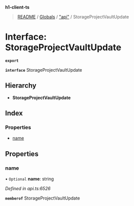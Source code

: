 **h1-client-ts**

> [README](../README.md) / [Globals](../globals.md) / ["api"](../modules/_api_.md) / StorageProjectVaultUpdate

# Interface: StorageProjectVaultUpdate

**`export`** 

**`interface`** StorageProjectVaultUpdate

## Hierarchy

* **StorageProjectVaultUpdate**

## Index

### Properties

* [name](_api_.storageprojectvaultupdate.md#name)

## Properties

### name

• `Optional` **name**: string

*Defined in api.ts:6526*

**`memberof`** StorageProjectVaultUpdate
